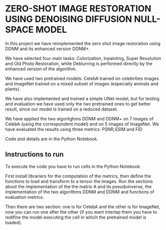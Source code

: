 # ZERO-SHOT IMAGE RESTORATION USING DENOISING DIFFUSION NULL-SPACE MODEL

In this project we have reimplemented the zero shot image restoration using DDNM and its enhanced version DDNM+.

We have selected four main tasks: Colorization, Inpainting, Super Resolution and Old Photo Restoration, while Deblurring is performed directly by the enhanced version of the algorithm.

We have used two pretrained models: CelebA trained on celebrities images and ImageNet trained on a mixed subset of images (especially animals and plants).

We have also implemented and trained a simple UNet model, but for testing and evaluation we have used only the two pretrained ones to get better result, since our model is trained on a reduced dataset.

We have applied the two algoritghms DDNM and DDNM+ on 7 images of CelebA (using the correspondent model) and on 5 images of ImageNet. We have evaluated the results using three metrics: PSNR,SSIM and FID

Code and details are in the Python Notebook.

## Instructions to run

To execute the code you have to run cells in the Python Notebook.

First install librariers for the computation of the metrics, then define the functions to load and transform to a tensor the images.
Run the sections about the implementation of the the matrix A and its pseudoinverse, the implementation of the two algorithms DDNM and DDNM and functions of evaluation metrics.

Then there are two section: one is for CelebA and the other is for ImageNet, now you can run one after the other (if you want interlap them you have to redifine the model executing the cell in which the pretrained model is loaded).

